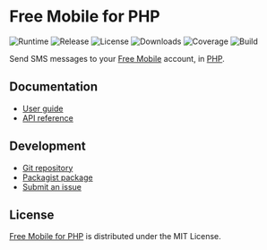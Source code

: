 # Free Mobile for PHP
![Runtime](https://img.shields.io/packagist/php-v/cedx/free-mobile.svg) ![Release](https://img.shields.io/packagist/v/cedx/free-mobile.svg) ![License](https://img.shields.io/packagist/l/cedx/free-mobile.svg) ![Downloads](https://img.shields.io/packagist/dt/cedx/free-mobile.svg) ![Coverage](https://coveralls.io/repos/github/cedx/free-mobile.php/badge.svg) ![Build](https://travis-ci.com/cedx/free-mobile.php.svg)

Send SMS messages to your [Free Mobile](http://mobile.free.fr) account, in [PHP](https://secure.php.net).

## Documentation
- [User guide](https://dev.belin.io/free-mobile.php)
- [API reference](https://dev.belin.io/free-mobile.php/api)

## Development
- [Git repository](https://git.belin.io/cedx/free-mobile.php)
- [Packagist package](https://packagist.org/packages/cedx/free-mobile)
- [Submit an issue](https://github.com/cedx/free-mobile.php/issues)

## License
[Free Mobile for PHP](https://dev.belin.io/free-mobile.php) is distributed under the MIT License.
